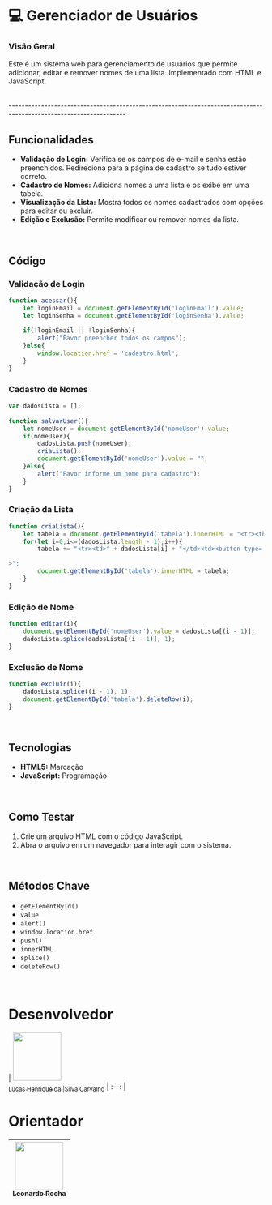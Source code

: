 

# 💻 Gerenciador de Usuários

### Visão Geral

Este é um sistema web para gerenciamento de usuários que permite adicionar, editar e remover nomes de uma lista. Implementado com HTML e JavaScript.

<br>
------------------------------------------------------------------------------------------------------------------

<br>

## Funcionalidades

- **Validação de Login:** Verifica se os campos de e-mail e senha estão preenchidos. Redireciona para a página de cadastro se tudo estiver correto.
- **Cadastro de Nomes:** Adiciona nomes a uma lista e os exibe em uma tabela.
- **Visualização da Lista:** Mostra todos os nomes cadastrados com opções para editar ou excluir.
- **Edição e Exclusão:** Permite modificar ou remover nomes da lista.

<br>

## Código

### Validação de Login
```javascript
function acessar(){
    let loginEmail = document.getElementById('loginEmail').value;
    let loginSenha = document.getElementById('loginSenha').value;
 
    if(!loginEmail || !loginSenha){
        alert("Favor preencher todos os campos");
    }else{
        window.location.href = 'cadastro.html';
    }
}
```

### Cadastro de Nomes
```javascript
var dadosLista = [];
 
function salvarUser(){
    let nomeUser = document.getElementById('nomeUser').value;
    if(nomeUser){
        dadosLista.push(nomeUser);
        criaLista();
        document.getElementById('nomeUser').value = "";
    }else{
        alert("Favor informe um nome para cadastro");
    }
}
```

### Criação da Lista
```javascript
function criaLista(){
    let tabela = document.getElementById('tabela').innerHTML = "<tr><th>Nome Usuário</th><th>Ações</th></tr>";
    for(let i=0;i<=(dadosLista.length - 1);i++){
        tabela += "<tr><td>" + dadosLista[i] + "</td><td><button type='button' onclick='editar(parentNode.parentNode.rowIndex)'>Editar</button><button type='button' onclick='excluir(parentNode.parentNode.rowIndex)'>Excluir</button></td></tr

>";
        document.getElementById('tabela').innerHTML = tabela;
    }
}
```

### Edição de Nome
```javascript
function editar(i){
    document.getElementById('nomeUser').value = dadosLista[(i - 1)];
    dadosLista.splice(dadosLista[(i - 1)], 1);
}
```

### Exclusão de Nome
```javascript
function excluir(i){
    dadosLista.splice((i - 1), 1);
    document.getElementById('tabela').deleteRow(i);
}
```

<br>

## Tecnologias

- **HTML5:** Marcação
- **JavaScript:** Programação

<br>

## Como Testar

1. Crie um arquivo HTML com o código JavaScript.
2. Abra o arquivo em um navegador para interagir com o sistema.

<br>

## Métodos Chave

- `getElementById()`
- `value`
- `alert()`
- `window.location.href`
- `push()`
- `innerHTML`
- `splice()`
- `deleteRow()`

<br>

# Desenvolvedor

| [<img loading="lazy" src="https://avatars.githubusercontent.com/u/160857477?v=4" width=95><br><sub>Lucas Henrique da |Silva Carvalho</sub>](https://github.com/lucashenrique233)
| :--: |

# Orientador

| [<img loading="lazy" src="https://avatars.githubusercontent.com/u/86802310?v=4" width=95><br><sub>Leonardo Rocha</sub>](https://github.com/LeonardoRochaMarista)
| :---: |

